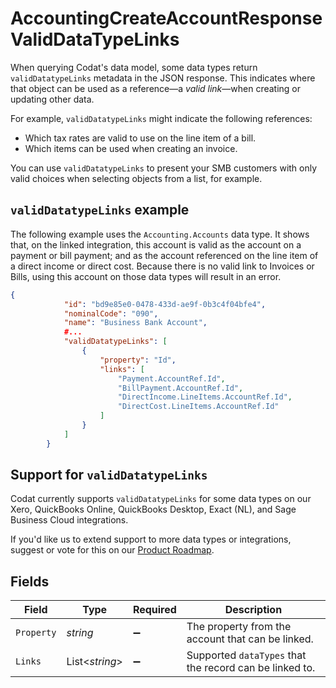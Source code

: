 # AccountingCreateAccountResponseValidDataTypeLinks

When querying Codat's data model, some data types return `validDatatypeLinks` metadata in the JSON response. This indicates where that object can be used as a reference—a _valid link_—when creating or updating other data.

For example, `validDatatypeLinks` might indicate the following references:

- Which tax rates are valid to use on the line item of a bill.
- Which items can be used when creating an invoice. 

You can use `validDatatypeLinks` to present your SMB customers with only valid choices when selecting objects from a list, for example.

## `validDatatypeLinks` example

The following example uses the `Accounting.Accounts` data type. It shows that, on the linked integration, this account is valid as the account on a payment or bill payment; and as the account referenced on the line item of a direct income or direct cost. Because there is no valid link to Invoices or Bills, using this account on those data types will result in an error.

```json validDatatypeLinks for an account
{
            "id": "bd9e85e0-0478-433d-ae9f-0b3c4f04bfe4",
            "nominalCode": "090",
            "name": "Business Bank Account",
            #...
            "validDatatypeLinks": [
                {
                    "property": "Id",
                    "links": [
                        "Payment.AccountRef.Id",
                        "BillPayment.AccountRef.Id",
                        "DirectIncome.LineItems.AccountRef.Id",
                        "DirectCost.LineItems.AccountRef.Id"
                    ]
                }
            ]
        }
```



## Support for `validDatatypeLinks`

Codat currently supports `validDatatypeLinks` for some data types on our Xero, QuickBooks Online, QuickBooks Desktop, Exact (NL), and Sage Business Cloud integrations. 

If you'd like us to extend support to more data types or integrations, suggest or vote for this on our <a href="https://portal.productboard.com/codat/5-product-roadmap">Product Roadmap</a>.


## Fields

| Field                                                   | Type                                                    | Required                                                | Description                                             |
| ------------------------------------------------------- | ------------------------------------------------------- | ------------------------------------------------------- | ------------------------------------------------------- |
| `Property`                                              | *string*                                                | :heavy_minus_sign:                                      | The property from the account that can be linked.       |
| `Links`                                                 | List<*string*>                                          | :heavy_minus_sign:                                      | Supported `dataTypes` that the record can be linked to. |